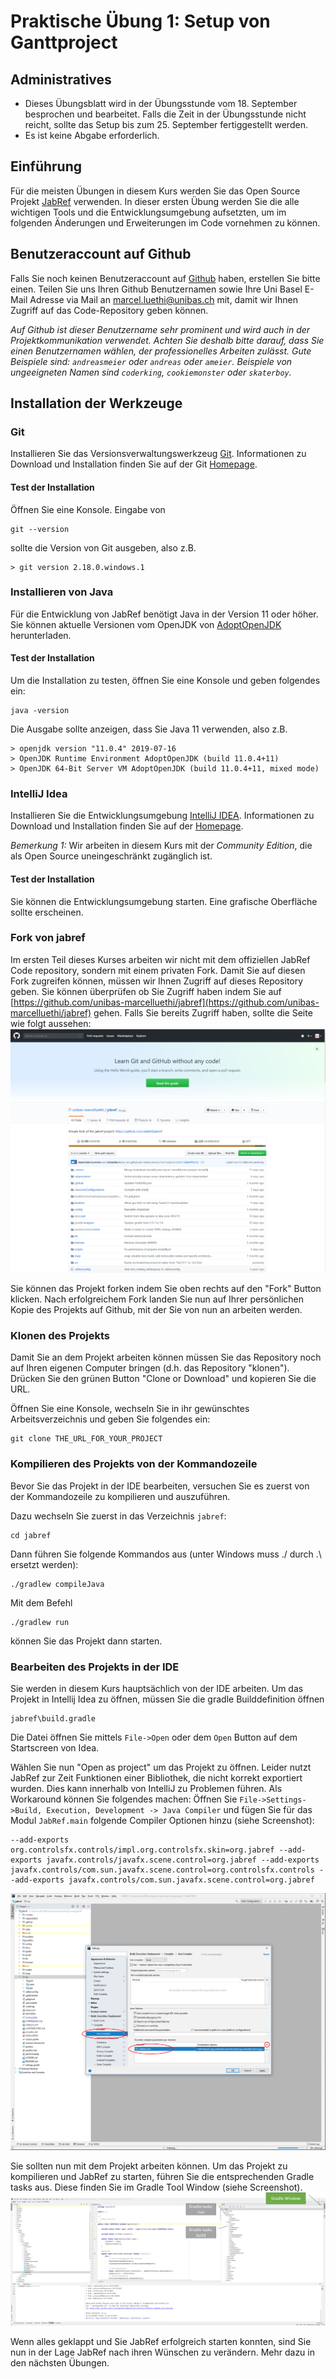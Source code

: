 # Praktische Übung 1: Setup von Ganttproject

## Administratives

* Dieses Übungsblatt wird in der Übungsstunde vom 18. September besprochen und bearbeitet. Falls die Zeit in der Übungsstunde nicht reicht, sollte 
  das Setup bis zum 25. September fertiggestellt werden. 
* Es ist keine Abgabe erforderlich.

## Einführung


Für die meisten Übungen in diesem Kurs werden Sie das Open Source Projekt [JabRef](https://www.jabref.org/) verwenden. 
In dieser ersten Übung werden Sie die alle wichtigen Tools und die Entwicklungsumgebung aufsetzten, um im folgenden Änderungen und Erweiterungen im Code vornehmen zu können. 



## Benutzeraccount auf Github
Falls Sie noch keinen Benutzeraccount auf [Github](https://www.github.com) haben, erstellen Sie bitte einen. Teilen Sie uns Ihren Github Benutzernamen sowie Ihre Uni Basel E-Mail  Adresse via Mail an [marcel.luethi@unibas.ch](mailto:marcel.luethi@unibas.ch) mit, damit wir Ihnen Zugriff auf das Code-Repository geben können.  

*Auf Github ist dieser Benutzername sehr prominent und wird auch in der Projektkommunikation verwendet. Achten Sie deshalb bitte darauf, dass Sie einen Benutzernamen wählen, der professionelles Arbeiten zulässt. Gute Beispiele sind: ```andreasmeier``` oder ```andreas``` oder ```ameier```. Beispiele von ungeeigneten Namen sind ```coderking```, ```cookiemonster``` oder ```skaterboy```.*

## Installation der Werkzeuge

### Git 

Installieren Sie das Versionsverwaltungswerkzeug [Git](https://git-scm.com/). Informationen zu Download und Installation finden Sie auf der Git [Homepage](https://git-scm.com/).

#### Test der Installation

Öffnen Sie eine Konsole. Eingabe von
``` 
git --version 
```
sollte die Version von Git ausgeben, also z.B.
```
> git version 2.18.0.windows.1
```

### Installieren von Java

Für die Entwicklung von JabRef benötigt Java in der Version 11 oder höher. Sie können aktuelle Versionen vom OpenJDK von [AdoptOpenJDK](https://adoptopenjdk.net/) herunterladen. 

#### Test der Installation
Um die Installation zu testen, öffnen Sie eine Konsole und geben folgendes ein:
```
java -version 
```
Die Ausgabe sollte anzeigen, dass Sie Java 11 verwenden, also z.B.
```
> openjdk version "11.0.4" 2019-07-16
> OpenJDK Runtime Environment AdoptOpenJDK (build 11.0.4+11)
> OpenJDK 64-Bit Server VM AdoptOpenJDK (build 11.0.4+11, mixed mode)
```

### IntelliJ Idea

Installieren Sie die Entwicklungsumgebung [IntelliJ IDEA](https://www.jetbrains.com/idea/). Informationen zu Download und Installation finden Sie auf der [Homepage](https://www.jetbrains.com/idea/). 

*Bemerkung 1:* Wir arbeiten in diesem Kurs mit der *Community Edition*, die als Open Source uneingeschränkt zugänglich ist. 

#### Test der Installation

Sie können die Entwicklungsumgebung starten. Eine grafische Oberfläche sollte erscheinen.

### Fork von jabref

Im ersten Teil dieses Kurses arbeiten wir nicht mit dem offiziellen JabRef Code repository, sondern mit einem privaten Fork. Damit Sie auf diesen Fork zugreifen können, müssen wir Ihnen Zugriff auf dieses Repository geben. Sie können überprüfen ob Sie Zugriff haben indem Sie auf [https://github.com/unibas-marcelluethi/jabref](https://github.com/unibas-marcelluethi/jabref) gehen. 
Falls Sie bereits Zugriff haben, sollte die Seite wie folgt aussehen:
![image](../../exercises/images/github-jabref.png)
 

Sie können das Projekt forken indem Sie oben rechts auf den "Fork" Button klicken. Nach erfolgreichem Fork landen Sie nun auf Ihrer persönlichen Kopie des Projekts auf Github, mit der Sie von nun an arbeiten werden. 


### Klonen des Projekts

Damit Sie an dem Projekt arbeiten können müssen Sie das Repository noch auf Ihren eigenen Computer bringen (d.h. das Repository "klonen"). Drücken Sie den grünen Button "Clone or Download" und kopieren Sie die URL.
 
Öffnen Sie eine Konsole, wechseln Sie in ihr gewünschtes Arbeitsverzeichnis und geben Sie folgendes ein:

```
git clone THE_URL_FOR_YOUR_PROJECT
```

### Kompilieren des Projekts von der Kommandozeile

Bevor Sie das Projekt in der IDE bearbeiten, versuchen Sie es zuerst von der Kommandozeile zu kompilieren und auszuführen. 

Dazu wechseln Sie zuerst in das Verzeichnis ```jabref```:

```
cd jabref
```

Dann führen Sie folgende Kommandos aus (unter Windows muss ./ durch .\ ersetzt werden):

```
./gradlew compileJava
```

Mit dem Befehl
```
./gradlew run
```
können Sie das Projekt dann starten. 

### Bearbeiten des Projekts in der IDE

Sie werden in diesem Kurs hauptsächlich von der IDE arbeiten. Um das Projekt in Intellij Idea zu öffnen, müssen Sie die gradle Builddefinition öffnen 
```
jabref\build.gradle
```
Die Datei öffnen Sie mittels ```File->Open``` oder dem ```Open``` Button auf dem Startscreen von Idea.

Wählen Sie nun "Open as project" um das Projekt zu öffnen. 
Leider nutzt JabRef zur Zeit Funktionen einer Bibliothek, die nicht korrekt exportiert wurden. Dies kann innerhalb von IntelliJ zu Problemen führen. Als Workaround können Sie folgendes machen:
Öffnen Sie ```File->Settings->Build, Execution, Development -> Java Compiler``` und fügen Sie für das Modul ```JabRef.main``` folgende Compiler Optionen hinzu (siehe Screenshot):
```
--add-exports org.controlsfx.controls/impl.org.controlsfx.skin=org.jabref --add-exports javafx.controls/javafx.scene.control=org.jabref --add-exports javafx.controls/com.sun.javafx.scene.control=org.controlsfx.controls --add-exports javafx.controls/com.sun.javafx.scene.control=org.jabref
```
![idea-compiler](../../exercises/images/idea-compiler.png)

Sie sollten nun mit dem Projekt arbeiten können. Um das Projekt zu kompilieren und  JabRef zu starten, führen Sie die entsprechenden Gradle tasks aus. Diese finden Sie im Gradle Tool Window (siehe Screenshot).
![image](../../exercises/images/intellij-run-jabref.png) 


Wenn alles geklappt und Sie JabRef erfolgreich starten konnten, sind Sie nun in der Lage JabRef nach ihren Wünschen zu verändern. Mehr dazu in den nächsten Übungen. 




